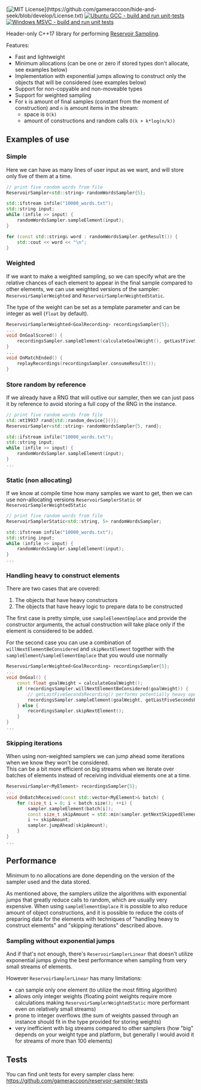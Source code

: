 [![MIT License](https://img.shields.io/apm/l/atomic-design-ui.svg?)](https://github.com/gameraccoon/hide-and-seek/blob/develop/License.txt)  
[![Ubuntu GCC - build and run unit-tests](https://github.com/gameraccoon/reservoir-sampler-tests/actions/workflows/run-tests-ubuntu-gcc.yml/badge.svg?branch=main)](https://github.com/gameraccoon/reservoir-sampler-tests/actions/workflows/run-tests-ubuntu-gcc.yml) [![Windows MSVC - build and run unit tests](https://github.com/gameraccoon/reservoir-sampler-tests/actions/workflows/run-tests-windows-msvc.yml/badge.svg?branch=main)](https://github.com/gameraccoon/reservoir-sampler-tests/actions/workflows/run-tests-windows-msvc.yml)

Header-only C++17 library for performing [Reservoir Sampling](https://en.wikipedia.org/wiki/Reservoir_sampling).

Features:
* Fast and lightweight
* Minimum allocations (can be one or zero if stored types don't allocate, see examples below)
* Implementation with exponential jumps allowing to construct only the objects that will be considered (see examples below)
* Support for non-copyable and non-moveable types
* Support for weighted sampling
* For `k` is amount of final samples (constant from the moment of construction) and `n` is amount items in the stream:
  * space is `O(k)`
  * amount of constructions and random calls `O(k + k*log(n/k))`

## Examples of use
### Simple

Here we can have as many lines of user input as we want, and will store only five of them at a time.

```cpp
// print five random words from file
ReservoirSampler<std::string> randomWordsSampler{5};

std::ifstream infile("10000_words.txt");
std::string input;
while (infile >> input) {
    randomWordsSampler.sampleElement(input);
}

for (const std::string& word : randomWordsSampler.getResult()) {
    std::cout << word << "\n";
}
```

### Weighted

If we want to make a weighted sampling, so we can specify what are the relative chances of each element to appear in the final sample compared to other elements, we can use weighted versions of the sampler: `ReservoirSamplerWeighted` and `ReservoirSamplerWeightedStatic`.

The type of the weight can be set as a template parameter and can be integer as well (`float` by default).

```cpp
ReservoirSamplerWeighted<GoalRecording> recordingsSampler{5};
...
void OnGoalScored() {
    recordingsSampler.sampleElement(calculateGoalWeight(), getLastFiveSecondsRecording());
}
...
void OnMatchEnded() {
    replayRecordings(recordingsSampler.consumeResult());
}
```

### Store random by reference

If we already have a RNG that will outlive our sampler, then we can just pass it by reference to avoid storing a full copy of the RNG in the instance.

```cpp
// print five random words from file
std::mt19937 rand{std::random_device{}()};
ReservoirSampler<std::string> randomWordsSampler{5, rand};

std::ifstream infile("10000_words.txt");
std::string input;
while (infile >> input) {
    randomWordsSampler.sampleElement(input);
}
...
```

### Static (non allocating)

If we know at compile time how many samples we want to get, then we can use non-allocating versions `ReservoirSamplerStatic` or `ReservoirSamplerWeightedStatic`

```cpp
// print five random words from file
ReservoirSamplerStatic<std::string, 5> randomWordsSampler;

std::ifstream infile("10000_words.txt");
std::string input;
while (infile >> input) {
    randomWordsSampler.sampleElement(input);
}
...
```

### Handling heavy to construct elements

There are two cases that are covered:
1. The objects that have heavy constructors
1. The objects that have heavy logic to prepare data to be constructed

The first case is pretty simple, use `sampleElementEmplace` and provide the constructor arguments, the actual construction will take place only if the element is considered to be added.

For the second case you can use a combination of `willNextElementBeConsidered` and `skipNextElement` together with the `sampleElement`/`sampleElementEmplace` that you would use normally

```cpp
ReservoirSamplerWeighted<GoalRecording> recordingsSampler{5};
...
void OnGoal() {
    const float goalWeight = calculateGoalWeight();
    if (recordingsSampler.willNextElementBeConsidered(goalWeight)) {
        // getLastFiveSecondsRecording() performs potentially heavy operations
        recordingsSampler.sampleElement(goalWeight, getLastFiveSecondsRecording());
    } else {
        recordingsSampler.skipNextElement();
    }
}
...
```

### Skipping iterations

When using non-weighted samplers we can jump ahead some iterations when we know they won't be considered.  
This can be a bit more efficient on big streams when we iterate over batches of elements instead of receiving individual elements one at a time.

```cpp
ReservoirSampler<MyElement> recordingsSampler{5};
...
void OnBatchReceived(const std::vector<MyElement>& batch) {
    for (size_t i = 0; i < batch.size(); ++i) {
        sampler.sampleElement(batch[i]);
        const size_t skipAmount = std::min(sampler.getNextSkippedElementsCount(), batch.size() - i - 1);
        i += skipAmount;
        sampler.jumpAhead(skipAmount);
    }
}
...
```

## Performance

Minimum to no allocations are done depending on the version of the sampler used and the data stored.

As mentioned above, the samplers utilize the algorithms with exponential jumps that greatly reduce calls to random, which are usually very expensive. When using `sampleElementEmplace` it is possible to also reduce amount of object constructions, and it is possible to reduce the costs of preparing data for the elements with techniques of "handling heavy to construct elements" and "skipping iterations" described above.

### Sampling without exponential jumps

And if that's not enough, there's `ReservoirSamplerLinear` that doesn't utilize exponential jumps giving the best performance when sampling from very small streams of elements.

However `ReservoirSamplerLinear` has many limitations:

* can sample only one element (to utilize the most fitting algorithm)
* allows only integer weights (floating point weights require more calculations making `ReservoirSamplerWeightedStatic` more performant even on relatively small streams)
* prone to integer overflows (the sum of weights passed through an instance should fit in the type provided for storing weights)
* very inefficient with big streams compared to other samplers (how "big" depends on your weight type and platform, but generally I would avoid it for streams of more than 100 elements)

## Tests

You can find unit tests for every sampler class here: https://github.com/gameraccoon/reservoir-sampler-tests
